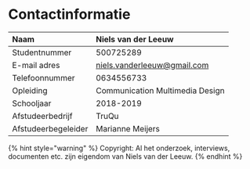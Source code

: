 # Contactinformatie

| Naam | Niels van der Leeuw |
| :--- | :--- |
| Studentnummer | 500725289 |
| E-mail adres | niels.vanderleeuw@gmail.com |
| Telefoonnummer | 0634556733 |
| Opleiding | Communication Multimedia Design |
| Schooljaar | 2018-2019 |
| Afstudeerbedrijf | TruQu |
| Afstudeerbegeleider | Marianne Meijers |

{% hint style="warning" %}
Copyright: Al het onderzoek, interviews, documenten etc. zijn eigendom van Niels van der Leeuw.
{% endhint %}

